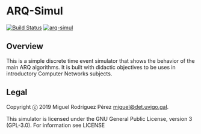 ARQ-Simul
=====

[![Build
Status](https://travis-ci.org/RedesdeOrdenadores/arq-simul.svg?branch=master)](https://travis-ci.org/RedesdeOrdenadores/arq-simul)
[![arq-simul](https://snapcraft.io/arq-simul/badge.svg)](https://snapcraft.io/arq-simul)

## Overview

This is a simple discrete time event simulator that shows the behavior of the
main ARQ algorithms. It is built with didactic objectives to be uses in
introductory Computer Networks subjects.

## Legal

Copyright ⓒ 2019 Miguel Rodríguez Pérez <miguel@det.uvigo.gal>.

This simulator is licensed under the GNU General Public License, version 3
(GPL-3.0). For information see LICENSE
